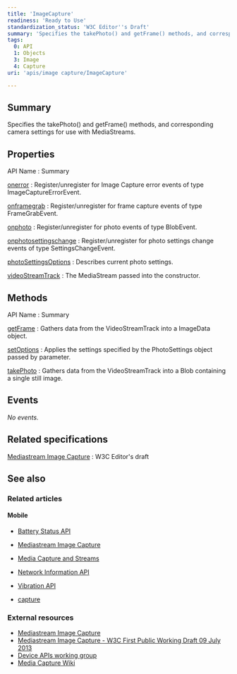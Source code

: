```yaml
---
title: 'ImageCapture'
readiness: 'Ready to Use'
standardization_status: 'W3C Editor''s Draft'
summary: 'Specifies the takePhoto() and getFrame() methods, and corresponding camera settings for use with MediaStreams.'
tags:
  0: API
  1: Objects
  3: Image
  4: Capture
uri: 'apis/image capture/ImageCapture'

---
```

## Summary

Specifies the takePhoto() and getFrame() methods, and corresponding camera settings for use with MediaStreams.

## Properties

API Name
:   Summary

[onerror](/apis/image_capture/ImageCapture/onerror)
:   Register/unregister for Image Capture error events of type ImageCaptureErrorEvent.

[onframegrab](/apis/image_capture/ImageCapture/onframegrab)
:   Register/unregister for frame capture events of type FrameGrabEvent.

[onphoto](/apis/image_capture/ImageCapture/onphoto)
:   Register/unregister for photo events of type BlobEvent.

[onphotosettingschange](/apis/image_capture/ImageCapture/onphotosettingschange)
:   Register/unregister for photo settings change events of type SettingsChangeEvent.

[photoSettingsOptions](/apis/image_capture/ImageCapture/photoSettingsOptions)
:   Describes current photo settings.

[videoStreamTrack](/apis/image_capture/ImageCapture/videoStreamTrack)
:   The MediaStream passed into the constructor.

## Methods

API Name
:   Summary

[getFrame](/apis/image_capture/ImageCapture/getFrame)
:   Gathers data from the VideoStreamTrack into a ImageData object.

[setOptions](/apis/image_capture/ImageCapture/setOptions)
:   Applies the settings specified by the PhotoSettings object passed by parameter.

[takePhoto](/apis/image_capture/ImageCapture/takePhoto)
:   Gathers data from the VideoStreamTrack into a Blob containing a single still image.

## Events

*No events.*

## Related specifications

[Mediastream Image Capture](http://w3c.github.io/mediacapture-image/)
:   W3C Editor's draft

## See also

### Related articles

#### Mobile

-   [Battery Status API](/apis/battery_status)

-   [Mediastream Image Capture](/apis/image_capture)

-   [Media Capture and Streams](/apis/media_capture_and_streams)

-   [Network Information API](/apis/network_information)

-   [Vibration API](/apis/vibration)

-   [capture](/html/attributes/capture)

### External resources

-   [Mediastream Image Capture](http://www.w3.org/TR/image-capture/)
-   [Mediastream Image Capture - W3C First Public Working Draft 09 July 2013](http://www.w3.org/TR/2013/WD-image-capture-20130709/)
-   [Device APIs working group](http://www.w3.org/2009/dap/)
-   [Media Capture Wiki](http://www.w3.org/wiki/Media_Capture)
